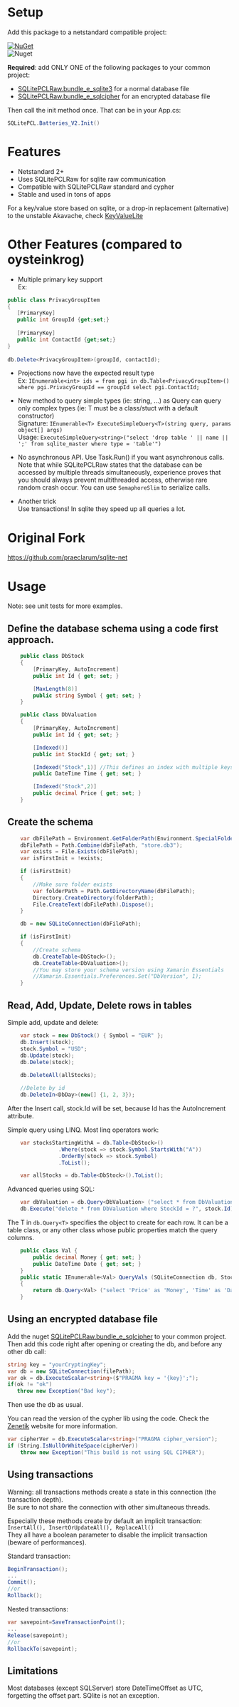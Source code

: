 # Setup

Add this package to a netstandard compatible project:

[![NuGet](https://img.shields.io/nuget/v/sqlite-net2.svg)](https://www.nuget.org/packages/sqlite-net2/)  
![Nuget](https://img.shields.io/nuget/dt/sqlite-net2)

**Required**: add ONLY ONE of the following packages to your common project:
- [SQLitePCLRaw.bundle_e_sqlite3](https://www.nuget.org/packages/SQLitePCLRaw.bundle_e_sqlite3) for a normal database file
- [SQLitePCLRaw.bundle_e_sqlcipher](https://www.nuget.org/packages/SQLitePCLRaw.bundle_e_sqlcipher) for an encrypted database file

Then call the init method once. That can be in your App.cs:

 ```c#		
SQLitePCL.Batteries_V2.Init()
```

# Features

* Netstandard 2+
* Uses SQLitePCLRaw for sqlite raw communication
* Compatible with SQLitePCLRaw standard and cypher
* Stable and used in tons of apps

For a key/value store based on sqlite, or a drop-in replacement (alternative) to the unstable Akavache, check [KeyValueLite](https://github.com/softlion/KeyValueLite)

# Other Features (compared to oysteinkrog)

* Multiple primary key support		
 Ex: 		
 ```c#		
 public class PrivacyGroupItem		
 {		
    [PrimaryKey]		
    public int GroupId {get;set;}		
    
    [PrimaryKey]		
    public int ContactId {get;set;}		
 }		
    
 db.Delete<PrivacyGroupItem>(groupId, contactId);		
 ```
 		
* Projections now have the expected result type		
 Ex: `IEnumerable<int> ids = from pgi in db.Table<PrivacyGroupItem>() where pgi.PrivacyGroupId == groupId select pgi.ContactId;`		
 		
* New method to query simple types (ie: string, ...) as Query<T> can query only complex types (ie: T must be a class/stuct with a default constructor)		
 Signature: `IEnumerable<T> ExecuteSimpleQuery<T>(string query, params object[] args)`		
 Usage: `ExecuteSimpleQuery<string>("select 'drop table ' || name || ';' from sqlite_master where type = 'table'")`		

* No asynchronous API. Use Task.Run() if you want asynchronous calls.  
Note that while SQLitePCLRaw states that the database can be accessed by multiple threads simultaneously, experience proves that you should always prevent multithreaded access, otherwise rare random crash occur. You can use `SemaphoreSlim` to serialize calls.

* Another trick  
Use transactions! In sqlite they speed up all queries a lot.

# Original Fork

https://github.com/praeclarum/sqlite-net

# Usage

Note: see unit tests for more examples.

## Define the database schema using a code first approach.

```c#
    public class DbStock
    {
    	[PrimaryKey, AutoIncrement]
    	public int Id { get; set; }

    	[MaxLength(8)]
    	public string Symbol { get; set; }
    }

    public class DbValuation
    {
    	[PrimaryKey, AutoIncrement]
    	public int Id { get; set; }

    	[Indexed()]
    	public int StockId { get; set; }

    	[Indexed("Stock",1)] //This defines an index with multiple keys
    	public DateTime Time { get; set; }

    	[Indexed("Stock",2)]
    	public decimal Price { get; set; }
    }
```

## Create the schema

```c#
    var dbFilePath = Environment.GetFolderPath(Environment.SpecialFolder.ApplicationData);
    dbFilePath = Path.Combine(dbFilePath, "store.db3");
    var exists = File.Exists(dbFilePath);
    var isFirstInit = !exists;

    if (isFirstInit)
    {
        //Make sure folder exists
        var folderPath = Path.GetDirectoryName(dbFilePath);
        Directory.CreateDirectory(folderPath);
        File.CreateText(dbFilePath).Dispose();
    }

    db = new SQLiteConnection(dbFilePath);

    if (isFirstInit)
    {
        //Create schema
        db.CreateTable<DbStock>();
        db.CreateTable<DbValuation>();
        //You may store your schema version using Xamarin Essentials
        //Xamarin.Essentials.Preferences.Set("DbVersion", 1); 
    }
```

## Read, Add, Update, Delete rows in tables

Simple add, update and delete:

```c#
    var stock = new DbStock() { Symbol = "EUR" };
    db.Insert(stock);
    stock.Symbol = "USD";
    db.Update(stock);
    db.Delete(stock);
    
    db.DeleteAll(allStocks);

    //Delete by id
    db.DeleteIn<DbDay>(new[] {1, 2, 3});

```

After the Insert call, stock.Id will be set, because Id has the AutoIncrement attribute.

Simple query using LINQ. Most linq operators work:

```c#
    var stocksStartingWithA = db.Table<DbStock>()
                .Where(stock => stock.Symbol.StartsWith("A"))
                .OrderBy(stock => stock.Symbol)
                .ToList();

    var allStocks = db.Table<DbStock>().ToList();
```

Advanced queries using SQL:

```c#
    var dbValuation = db.Query<DbValuation> ("select * from DbValuation where StockId = ?", stock.Id);
    db.Execute("delete * from DbValuation where StockId = ?", stock.Id);
```

The T in `db.Query<T>` specifies the object to create for each row. It can be a table class, or any other class whose public properties match the query columns.

```c#
    public class Val {
    	public decimal Money { get; set; }
    	public DateTime Date { get; set; }
    }
    public static IEnumerable<Val> QueryVals (SQLiteConnection db, Stock stock)
    {
    	return db.Query<Val> ("select 'Price' as 'Money', 'Time' as 'Date' from Valuation where StockId = ?", stock.Id);
    }
```

## Using an encrypted database file

Add the nuget [SQLitePCLRaw.bundle_e_sqlcipher](https://www.nuget.org/packages/SQLitePCLRaw.bundle_e_sqlcipher) to your common project.  
Then add this code right after opening or creating the db, and before any other db call:

```c#
string key = "yourCryptingKey";
var db = new SQLiteConnection(filePath);
var ok = db.ExecuteScalar<string>($"PRAGMA key = '{key}';");
if(ok != "ok")
   throw new Exception("Bad key");
```

Then use the db as usual.

You can read the version of the cypher lib using the code. Check the [Zenetik](//https://www.zetetic.net/sqlcipher/sqlcipher-api/#cipher_version) website for more information.

```c#
var cipherVer = db.ExecuteScalar<string>("PRAGMA cipher_version");
if (String.IsNullOrWhiteSpace(cipherVer))
    throw new Exception("This build is not using SQL CIPHER");
```
 
## Using transactions

Warning: all transactions methods create a state in this connection (the transaction depth).    
Be sure to not share the connection with other simultaneous threads.

Especially these methods create by default an implicit transaction:  
`InsertAll(), InsertOrUpdateAll(), ReplaceAll()`  
They all have a boolean parameter to disable the implicit transaction (beware of performances).

Standard transaction:
```c#
BeginTransaction();
...
Commit(); 
//or 
Rollback();
```

Nested transactions:
```c#
var savepoint=SaveTransactionPoint();
...
Release(savepoint);
//or
RollbackTo(savepoint);
```

## Limitations

Most databases (except SQLServer) store DateTimeOffset as UTC, forgetting the offset part. SQlite is not an exception.
